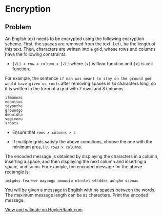# Encryption

## Problem
An English text needs to be encrypted using the following encryption scheme.
First, the spaces are removed from the text. Let `L` be the length of this text.
Then, characters are written into a grid, whose rows and columns have the following constraints:

* `[√L] < row < column < [√L]` where `[x]` is floor function and `[x]` is ceil function.

For example, the sentence `if man was meant to stay on the ground god would have given us roots` after removing spaces is `54` characters long, so it is written in the form of a grid with 7 rows and 8 columns.

```
ifmanwas  
meanttos          
tayonthe  
groundgo  
dwouldha  
vegivenu  
sroots
```

* Ensure that `rows x columns > L`

* If multiple grids satisfy the above conditions, choose the one with the minimum area, i.e. `rows x columns`.

The encoded message is obtained by displaying the characters in a column, inserting a space, and then displaying the next column and inserting a space, and so on. For example, the encoded message for the above rectangle is:

`imtgdvs fearwer mayoogo anouuio ntnnlvt wttddes aohghn sseoau`

You will be given a message in English with no spaces between the words. The maximum message length can be `81` characters. Print the encoded message.

[View and validate on HackerRank.com](https://www.hackerrank.com/challenges/encryption)

